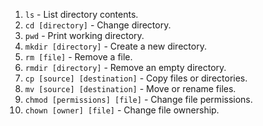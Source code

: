 1. `ls` - List directory contents.
2. `cd [directory]` - Change directory.
3. `pwd` - Print working directory.
4. `mkdir [directory]` - Create a new directory.
5. `rm [file]` - Remove a file.
6. `rmdir [directory]` - Remove an empty directory.
7. `cp [source] [destination]` - Copy files or directories.
8. `mv [source] [destination]` - Move or rename files.
9. `chmod [permissions] [file]` - Change file permissions.
10. `chown [owner] [file]` - Change file ownership.
